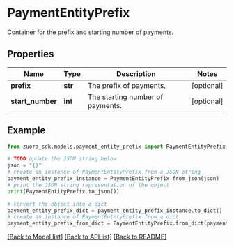 # PaymentEntityPrefix

Container for the prefix and starting number of payments. 

## Properties

Name | Type | Description | Notes
------------ | ------------- | ------------- | -------------
**prefix** | **str** | The prefix of payments.  | [optional] 
**start_number** | **int** | The starting number of payments.  | [optional] 

## Example

```python
from zuora_sdk.models.payment_entity_prefix import PaymentEntityPrefix

# TODO update the JSON string below
json = "{}"
# create an instance of PaymentEntityPrefix from a JSON string
payment_entity_prefix_instance = PaymentEntityPrefix.from_json(json)
# print the JSON string representation of the object
print(PaymentEntityPrefix.to_json())

# convert the object into a dict
payment_entity_prefix_dict = payment_entity_prefix_instance.to_dict()
# create an instance of PaymentEntityPrefix from a dict
payment_entity_prefix_from_dict = PaymentEntityPrefix.from_dict(payment_entity_prefix_dict)
```
[[Back to Model list]](../README.md#documentation-for-models) [[Back to API list]](../README.md#documentation-for-api-endpoints) [[Back to README]](../README.md)


